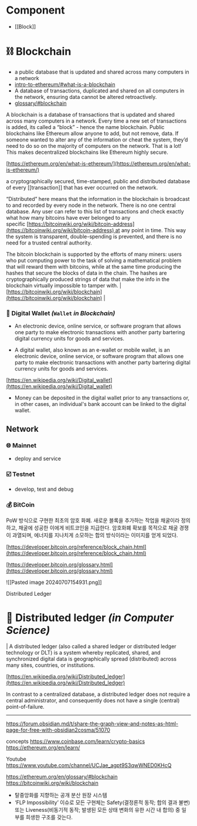 # Component

- [[Block]]

# ⛓️ Blockchain

- a public database that is updated and shared across many computers in a network
- [intro-to-ethereum/#what-is-a-blockchain](https://ethereum.org/en/developers/docs/intro-to-ethereum/#what-is-a-blockchain)
- A database of transactions, duplicated and shared on all computers in the network, ensuring data cannot be altered retroactively.
- [glossary/#blockchain](https://ethereum.org/en/glossary/#blockchain)

A blockchain is a database of transactions that is updated and shared across many computers in a network. Every time a new set of transactions is added, its called a “block” - hence the name blockchain. Public blockchains like Ethereum allow anyone to add, but not remove, data. If someone wanted to alter any of the information or cheat the system, they’d need to do so on the majority of computers on the network. That is a lot! This makes decentralized blockchains like Ethereum highly secure.

[https://ethereum.org/en/what-is-ethereum/](https://ethereum.org/en/what-is-ethereum/)

a cryptographically secured, time-stamped, public and distributed database of every
[[transaction]] that has ever occurred on the network.

“Distributed” here means that the information in the blockchain is broadcast to and recorded by every node in the network. There is no one central database. Any user can refer to this list of transactions and check exactly what how many bitcoins have ever belonged to any specific [https://bitcoinwiki.org/wiki/bitcoin-address](https://bitcoinwiki.org/wiki/bitcoin-address) at any point in time. This way the system is transparent, double-spending is prevented, and there is no need for a trusted central authority.

The bitcoin blockchain is supported by the efforts of many miners: users who put computing power to the task of solving a mathematical problem that will reward them with bitcoins, while at the same time producing the hashes that secure the blocks of data in the chain. The hashes are cryptographically produced strings of data that make the info in the blockchain virtually impossible to tamper with. | [https://bitcoinwiki.org/wiki/blockchain](https://bitcoinwiki.org/wiki/blockchain) |

### 👝 Digital Wallet _(_`Wallet` _in Blockchain)_

- An electronic device, online service, or software program that allows one party to make electronic transactions with another party bartering digital currency units for goods and services.

- A digital wallet, also known as an e-wallet or mobile wallet, is an electronic device, online service, or software program that allows one party to make electronic transactions with another party bartering digital currency units for goods and services.

[https://en.wikipedia.org/wiki/Digital_wallet](https://en.wikipedia.org/wiki/Digital_wallet)

- Money can be deposited in the digital wallet prior to any transactions or, in other cases, an individual's bank account can be linked to the digital wallet.

## Network

### 🌐 Mainnet

- deploy and service

### ☑️ Testnet

- develop, test and debug

### 💰 BitCoin

PoW 방식으로 구현한 최초의 암호 화폐. 새로운 블록을 추가하는 작업을 채굴이라 정의하고, 채굴에 성공한 이에게 비트코인을 지급한다. 암호화폐 확보를 목적으로 채굴 경쟁이 과열되며, 에너지를 지나치게 소모하는 합의 방식이라는 이미지를 얻게 되었다.

[https://developer.bitcoin.org/reference/block_chain.html](https://developer.bitcoin.org/reference/block_chain.html)

[https://developer.bitcoin.org/glossary.html](https://developer.bitcoin.org/glossary.html)

![[Pasted image 20240707154931.png]]

Distributed Ledger

# 📝 **Distributed ledger** _(in Computer Science)_

| A distributed ledger (also called a shared ledger or distributed ledger technology or DLT) is a system whereby replicated, shared, and synchronized digital data is geographically spread (distributed) across many sites, countries, or institutions.

[https://en.wikipedia.org/wiki/Distributed_ledger](https://en.wikipedia.org/wiki/Distributed_ledger)

In contrast to a centralized database, a distributed ledger does not require a central administrator, and consequently does not have a single (central) point-of-failure.

---

https://forum.obsidian.md/t/share-the-graph-view-and-notes-as-html-page-for-free-with-obsidian2cosma/51070

concepts
https://www.coinbase.com/learn/crypto-basics
https://ethereum.org/en/learn/

Youtube
https://www.youtube.com/channel/UCJae_agpt9S3qwWNED0KHcQ

https://ethereum.org/en/glossary/#blockchain
https://bitcoinwiki.org/wiki/blockchain

- 탈중앙화를 지향하는 공개 분산 원장 시스템
- ‘FLP Impossibility’ 이슈로 모든 구현체는 Safety(결정론적 동작; 합의 결과 불변) 또는 Liveness(비동기적 동작; 발생된 모든 상태 변화의 유한 시간 내 합의) 중 일부를 희생한 구조를
  갖는다.
